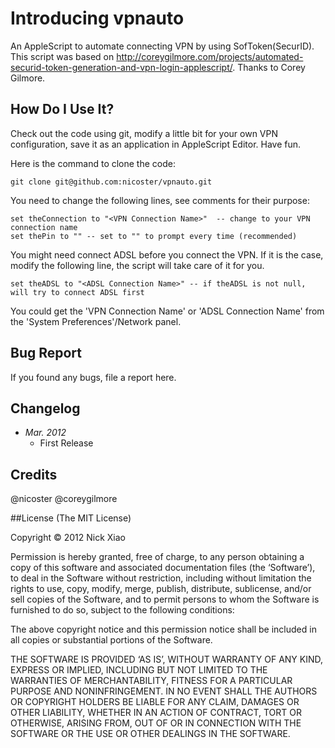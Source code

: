# Introducing vpnauto
An AppleScript to automate connecting VPN by using SofToken(SecurID). This script was based on http://coreygilmore.com/projects/automated-securid-token-generation-and-vpn-login-applescript/. Thanks to Corey Gilmore.

## How Do I Use It?
Check out the code using git, modify a little bit for your own VPN configuration, save it as an application in AppleScript Editor. Have fun.

Here is the command to clone the code:

    git clone git@github.com:nicoster/vpnauto.git

You need to change the following lines, see comments for their purpose:

    set theConnection to "<VPN Connection Name>"  -- change to your VPN connection name
    set thePin to "" -- set to "" to prompt every time (recommended)

You might need connect ADSL before you connect the VPN. If it is the case, modify the following line, the script will take care of it for you.

    set theADSL to "<ADSL Connection Name>" -- if theADSL is not null, will try to connect ADSL first

You could get the 'VPN Connection Name' or 'ADSL Connection Name' from the 'System Preferences'/Network panel.

## Bug Report
If you found any bugs, file a report here.

## Changelog
* _Mar. 2012_ 
	* First Release


## Credits
@nicoster @coreygilmore

##License
(The MIT License)

Copyright © 2012 Nick Xiao

Permission is hereby granted, free of charge, to any person obtaining a copy of this software and associated documentation files (the ‘Software’), to deal in the Software without restriction, including without limitation the rights to use, copy, modify, merge, publish, distribute, sublicense, and/or sell copies of the Software, and to permit persons to whom the Software is furnished to do so, subject to the following conditions:

The above copyright notice and this permission notice shall be included in all copies or substantial portions of the Software.

THE SOFTWARE IS PROVIDED ‘AS IS’, WITHOUT WARRANTY OF ANY KIND, EXPRESS OR IMPLIED, INCLUDING BUT NOT LIMITED TO THE WARRANTIES OF MERCHANTABILITY, FITNESS FOR A PARTICULAR PURPOSE AND NONINFRINGEMENT. IN NO EVENT SHALL THE AUTHORS OR COPYRIGHT HOLDERS BE LIABLE FOR ANY CLAIM, DAMAGES OR OTHER LIABILITY, WHETHER IN AN ACTION OF CONTRACT, TORT OR OTHERWISE, ARISING FROM, OUT OF OR IN CONNECTION WITH THE SOFTWARE OR THE USE OR OTHER DEALINGS IN THE SOFTWARE.

